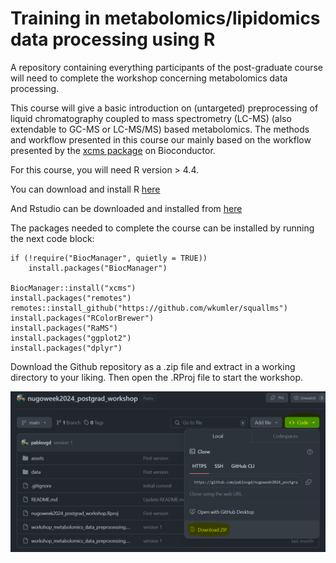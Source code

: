# Training in metabolomics/lipidomics data processing using R
A repository containing everything participants of the post-graduate course will need to complete the workshop concerning metabolomics data processing.

This course will give a basic introduction on (untargeted) preprocessing of liquid chromatography coupled to mass spectrometry (LC-MS) (also extendable to GC-MS or LC-MS/MS) based metabolomics.
The methods and workflow presented in this course our mainly based on the workflow presented by the [xcms package](https://bioconductor.org/packages/release/bioc/html/xcms.html) on Bioconductor.

For this course, you will need R version > 4.4.

You can download and install R [here](https://cloud.r-project.org/)

And Rstudio can be downloaded and installed from [here](https://posit.co/download/rstudio-desktop/)

The packages needed to complete the course can be installed by running the next code block:

```
if (!require("BiocManager", quietly = TRUE))
    install.packages("BiocManager")

BiocManager::install("xcms")
install.packages("remotes")
remotes::install_github("https://github.com/wkumler/squallms")
install.packages("RColorBrewer")
install.packages("RaMS")
install.packages("ggplot2")
install.packages("dplyr")

```

Download the Github repository as a .zip file and extract in a working directory to your liking. Then open the .RProj file to start the workshop.


![image](assets/download.png)
